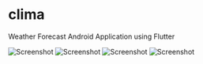 # clima

Weather Forecast Android Application using Flutter 

![Screenshot](https://drive.google.com/file/d/1H4eokokCD7OhNS8Aptog2C53awo4cA-B/view?usp=drivesdk)
![Screenshot](https://drive.google.com/file/d/1H27iLw6D6dKOI7gXbROARo5p4DMrZVwy/view?usp=drivesdk)
![Screenshot](https://drive.google.com/file/d/1H-WSP8YSrY5I5byGq-bWYQOzu73bu-PX/view?usp=drivesdk)
![Screenshot](https://drive.google.com/file/d/1GsjO9Nu3NjsDg5iy57NhYQP9SQSoA53n/view?usp=drivesdk)

